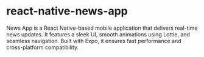 # react-native-news-app
News App is a React Native-based mobile application that delivers real-time news updates. It features a sleek UI, smooth animations using Lottie, and seamless navigation. Built with Expo, it ensures fast performance and cross-platform compatibility.

